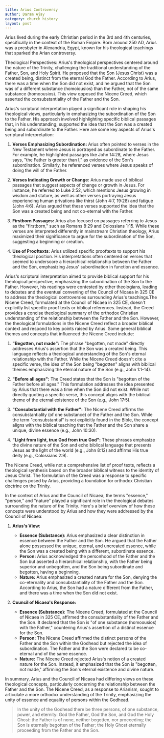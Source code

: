 ```yaml
---
title: Arius Controversy
author: Daram Ajay
category: church history
layout: post
---
```

Arius lived during the early Christian period in the 3rd and 4th centuries, specifically in the context of the Roman Empire. Born around 250 AD, Arius was a presbyter in Alexandria, Egypt, known for his theological teachings that sparked the Arian controversy.

Theological Perspectives:
Arius's theological perspectives centered around the nature of the Trinity, challenging the traditional understanding of the Father, Son, and Holy Spirit. He proposed that the Son (Jesus Christ) was a created being, distinct from the eternal God the Father. According to Arius, there was a time when the Son did not exist, and he argued that the Son was of a different substance (homoiousios) than the Father, not of the same substance (homoousios). This view opposed the Nicene Creed, which asserted the consubstantiality of the Father and the Son.

Arius's scriptural interpretation played a significant role in shaping his theological views, particularly in emphasizing the subordination of the Son to the Father. His approach involved highlighting specific biblical passages that, in his understanding, supported the idea that the Son was a created being and subordinate to the Father. Here are some key aspects of Arius's scriptural interpretation:

1. **Verses Emphasizing Subordination:** Arius often pointed to verses in the New Testament where Jesus is portrayed as subordinate to the Father. For example, he highlighted passages like John 14:28, where Jesus says, "the Father is greater than I," as evidence of the Son's subordination. Similarly, he referenced verses where Jesus speaks of doing the will of the Father.

2. **Verses Indicating Growth or Change:** Arius made use of biblical passages that suggest aspects of change or growth in Jesus. For instance, he referred to Luke 2:52, which mentions Jesus growing in wisdom and stature, as well as other verses portraying Jesus experiencing human privations like thirst (John 4:7, 19:28) and fatigue (John 4:6). Arius argued that these verses supported the idea that the Son was a created being and not co-eternal with the Father.

3. **Firstborn Passages:** Arius also focused on passages referring to Jesus as the "firstborn," such as Romans 8:29 and Colossians 1:15. While these verses are interpreted differently in mainstream Christian theology, Arius maximized their significance to argue for the subordination of the Son, suggesting a beginning or creation.

4. **Use of Prooftexts:** Arius utilized specific prooftexts to support his theological position. His interpretations often centered on verses that seemed to underscore a hierarchical relationship between the Father and the Son, emphasizing Jesus' subordination in function and essence.

Arius's scriptural interpretation aimed to provide biblical support for his theological perspective, emphasizing the subordination of the Son to the Father. However, his readings were contested by other theologians, leading to debates and the eventual convening of the Council of Nicaea in 325 CE to address the theological controversies surrounding Arius's teachings.The Nicene Creed, formulated at the Council of Nicaea in 325 CE, doesn't explicitly list specific proof texts or biblical references. Instead, the Creed provides a concise theological summary of the orthodox Christian understanding of the relationship between the Father and the Son. However, the theological formulations in the Nicene Creed reflect a broader biblical context and respond to key points raised by Arius. Some general biblical themes and concepts that influenced the Nicene Creed include:

1. **"Begotten, not made":** The phrase "begotten, not made" directly addresses Arius's assertion that the Son was a created being. This language reflects a theological understanding of the Son's eternal relationship with the Father. While the Nicene Creed doesn't cite a specific verse, the idea of the Son being "begotten" aligns with biblical themes emphasizing the eternal nature of the Son (e.g., John 1:1-14).

2. **"Before all ages":** The Creed states that the Son is "begotten of the Father before all ages." This formulation addresses the idea presented by Arius that there was a time when the Son did not exist. While not directly quoting a specific verse, this concept aligns with the biblical theme of the eternal existence of the Son (e.g., John 17:5).

3. **"Consubstantial with the Father":** The Nicene Creed affirms the consubstantiality (of one substance) of the Father and the Son. While the term "consubstantial" is not explicitly found in the Bible, the concept aligns with the biblical teaching that the Father and the Son share a unique, divine essence (e.g., John 10:30).

4. **"Light from light, true God from true God":** These phrases emphasize the divine nature of the Son and echo biblical language that presents Jesus as the light of the world (e.g., John 8:12) and affirms His true deity (e.g., Colossians 2:9).

The Nicene Creed, while not a comprehensive list of proof texts, reflects a theological synthesis based on the broader biblical witness to the identity of Jesus Christ. The formulation of the Creed was a response to specific challenges posed by Arius, providing a foundation for orthodox Christian doctrine on the Trinity.

In the context of Arius and the Council of Nicaea, the terms "essence," "person," and "nature" played a significant role in the theological debates surrounding the nature of the Trinity. Here's a brief overview of how these concepts were understood by Arius and how they were addressed by the Council of Nicaea:

1. **Arius's View:**
   - **Essence (Substance):** Arius emphasized a clear distinction in essence between the Father and the Son. He argued that the Father alone possessed the unique, eternal, and uncreated essence, while the Son was a created being with a different, subordinate essence.
   - **Person:** Arius acknowledged the personhood of the Father and the Son but asserted a hierarchical relationship, with the Father being superior and unbegotten, and the Son being subordinate and begotten, having a beginning.
   - **Nature:** Arius emphasized a created nature for the Son, denying the co-eternality and consubstantiality of the Father and the Son. According to Arius, the Son had a nature different from the Father, and there was a time when the Son did not exist.

2. **Council of Nicaea's Response:**
   - **Essence (Substance):** The Nicene Creed, formulated at the Council of Nicaea in 325 CE, affirmed the consubstantiality of the Father and the Son. It declared that the Son is "of one substance (homoousios) with the Father," countering Arius's assertion of a distinct essence for the Son.
   - **Person:** The Nicene Creed affirmed the distinct persons of the Father and the Son within the Godhead but rejected the idea of subordination. The Father and the Son were declared to be co-eternal and of the same essence.
   - **Nature:** The Nicene Creed rejected Arius's notion of a created nature for the Son. Instead, it emphasized that the Son is "begotten, not made," affirming the Son's eternal existence and divine nature.

In summary, Arius and the Council of Nicaea had differing views on these theological concepts, particularly concerning the relationship between the Father and the Son. The Nicene Creed, as a response to Arianism, sought to articulate a more orthodox understanding of the Trinity, emphasizing the unity of essence and equality of persons within the Godhead.

 >In the unity of the Godhead there be three persons, of one substance, power, and eternity: God the Father, God the Son, and God the Holy Ghost: the Father is of none, neither begotten, nor proceeding; the Son is eternally begotten of the Father; the Holy Ghost eternally proceeding from the Father and the Son.